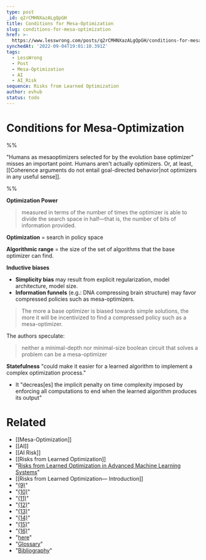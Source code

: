 ```yaml
---
type: post
_id: q2rCMHNXazALgQpGH
title: Conditions for Mesa-Optimization
slug: conditions-for-mesa-optimization
href: >-
  https://www.lesswrong.com/posts/q2rCMHNXazALgQpGH/conditions-for-mesa-optimization
synchedAt: '2022-09-04T19:01:10.391Z'
tags:
  - LessWrong
  - Post
  - Mesa-Optimization
  - AI
  - AI_Risk
sequence: Risks from Learned Optimization
author: evhub
status: todo
---
```


# Conditions for Mesa-Optimization

%%

"Humans as mesaoptimizers selected for by the evolution base optimizer" misses an important point. Humans aren't actually optimizers. Or, at least, [[Coherence arguments do not entail goal-directed behavior|not optimizers in any useful sense]].

%%

**Optimization Power**
> measured in terms of the number of times the optimizer is able to divide the search space in half—that is, the number of bits of information provided.

**Optimization** = search in policy space

 **Algorithmic range** = the size of the set of algorithms that the base optimizer can find.

**Inductive biases**
- **Simplicity bias** may result from explicit regularization, model architecture, model size.
- **Information funnels** (e.g.: DNA compressing brain structure) may favor compressed policies such as mesa-optimizers.

> The more a base optimizer is biased towards simple solutions, the more it will be incentivized to find a compressed policy such as a mesa-optimizer.

The authors speculate:
> neither a minimal-depth nor minimal-size boolean circuit that solves a problem can be a mesa-optimizer

**Statefulness** "could make it easier for a learned algorithm to implement a complex optimization process."
- It "decreas[es] the implicit penalty on time complexity imposed by enforcing all computations to end when the learned algorithm produces its output"




# Related

- [[Mesa-Optimization]]
- [[AI]]
- [[AI Risk]]
- [[Risks from Learned Optimization]]
- "[Risks from Learned Optimization in Advanced Machine Learning Systems](https://arxiv.org/abs/1906.01820)"
- [[Risks from Learned Optimization— Introduction]]
- "[(9)](https://intelligence.org/learned-optimization#bibliography)"
- "[(10)](https://intelligence.org/learned-optimization#bibliography)"
- "[(11)](https://intelligence.org/learned-optimization#bibliography)"
- "[(12)](https://intelligence.org/learned-optimization#bibliography)"
- "[(13)](https://intelligence.org/learned-optimization#bibliography)"
- "[(14)](https://intelligence.org/learned-optimization#bibliography)"
- "[(15)](https://intelligence.org/learned-optimization#bibliography)"
- "[(16)](https://intelligence.org/learned-optimization#bibliography)"
- "[here](https://www.alignmentforum.org/s/r9tYkB2a8Fp4DN8yB/p/pL56xPoniLvtMDQ4J)"
- "[Glossary](https://intelligence.org/learned-optimization/#glossary)"
- "[Bibliography](https://intelligence.org/learned-optimization/#bibliography)"